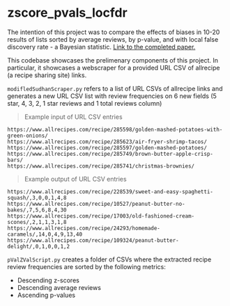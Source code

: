 # zscore_pvals_locfdr

The intention of this project was to compare the effects of biases in 10-20 results of lists sorted by average reviews, by p-value, and with local false discovery rate - a Bayesian statistic. [Link to the completed paper.](https://colab.research.google.com/drive/1KsOVZY-s884T0jOYFK4jzweSs4wL5Gu7#scrollTo=XWmVFdxNrvHL)

This codebase showcases the prelimenary components of this project. In particular, it showcases a webscraper for a provided URL CSV of allrecipe (a recipe sharing site) links. 

`modifledSudhanScraper.py` refers to a list of URL CSVs of allrecipe links and generates a new URL CSV list with review frequencies on 6 new fields (5 star, 4, 3, 2, 1 star reviews and 1 total reviews column)

> Example input of URL CSV entries
```
https://www.allrecipes.com/recipe/285598/golden-mashed-potatoes-with-green-onions/
https://www.allrecipes.com/recipe/285623/air-fryer-shrimp-tacos/
https://www.allrecipes.com/recipe/285597/golden-mashed-potatoes/
https://www.allrecipes.com/recipe/285749/brown-butter-apple-crisp-bars/
https://www.allrecipes.com/recipe/285741/christmas-brownies/
```

> Example output of URL CSV entries
```
https://www.allrecipes.com/recipe/228539/sweet-and-easy-spaghetti-squash/,3,0,0,1,4,8
https://www.allrecipes.com/recipe/10527/peanut-butter-no-bakes/,7,5,6,8,4,30
https://www.allrecipes.com/recipe/17003/old-fashioned-cream-scones/,2,1,1,3,1,8
https://www.allrecipes.com/recipe/24293/homemade-caramels/,14,0,4,9,13,40
https://www.allrecipes.com/recipe/109324/peanut-butter-delight/,0,1,0,0,1,2
```

`pValZValScript.py` creates a folder of CSVs where the extracted recipe review frequencies are sorted by the following metrics:
* Descending z-scores
* Descending average reviews
* Ascending p-values
